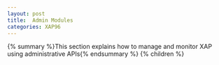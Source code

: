 ```yaml
---
layout: post
title:  Admin Modules
categories: XAP96
---
```


{% summary %}This section explains how to manage and monitor XAP using administrative APIs{% endsummary %}
{% children %}
